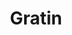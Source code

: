 ---
title: 'Gratin'
thumbnail: 'https://acnhcdn.com/2.0/CookingIcon/FtrGratinCropped.png'
type: savory
ingredients:
  -
    id: 'flour'
    type: 'misc'
    quantity: 3
  -
    id: 'potato'
    type: 'crop'
    quantity: 2
source: 'turkey_day'
layout: '../../layouts/RecipeDetail.astro'
---
